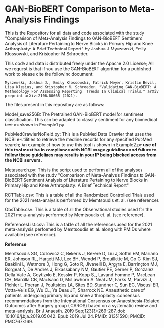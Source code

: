 # GAN-BioBERT Comparison to Meta-Analysis Findings

This is the Repository for all data and code associated with the study "Comparison of Meta-Analysis Findings to GAN-BioBERT Sentiment Analysis of Literature Pertaining to Nerve Blocks in Primary Hip and Knee Arthroplasty: A Brief Technical Report" by Joshua J Myszewski, Emily Klossowski, and Kristopher M Schroeder. 

This code and data is distributed freely under the Apache 2.0 License; All we request is that if you use the GAN-BioBERT algorithm for a published work to please cite the following document: 

    Myszewski, Joshua J., Emily Klossowski, Patrick Meyer, Kristin Bevil, Lisa Klesius, and Kristopher M. Schroeder. "Validating GAN-BioBERT: A Methodology For Assessing Reporting  Trends In Clinical Trials." arXiv preprint arXiv:2106.00665 (2021).

The files present in this repository are as follows:
    
Model_save256B: The Pretrained GAN-BioBERT model for sentiment classification. This can be adapted to classify sentiment for any biomedical text as shown in Example1.py
    
PubMedCrawlerNoField.py: This is a PubMed Data Crawler that uses the NCBI e-utilities to retrieve the medline records for any specified PubMed search; An example of how to use this tool is shown in Example2.py **use of this tool must be in compliance with NCBI usage guidelines and failure to follow these guidelines may results in your IP being blocked access from the NCBI servers.**

Metasearch.py: This is the script used to perform all of the analyses associated with the study "Comparison of Meta-Analysis Findings to GAN-BioBERT Sentiment Analysis of Literature Pertaining to Nerve Blocks in Primary Hip and Knee Arthroplasty: A Brief Technical Report"

RCTTable.csv: This is a table of all the Randomized Controlled Trials used for the 2021 meta-analysis performed by Memtsoudis et. al. (see reference).

ObsTable.csv: This is a table of all the Observational studies used for the 2021 meta-analysis performed by Memtsoudis et. al. (see reference). 

ReferencesList.csv: This is a table of all the references used for the 2021 meta-analysis performed by Memtsoudis et. al. along with PMIDs where available (see reference).




**Reference**

Memtsoudis SG, Cozowicz C, Bekeris J, Bekere D, Liu J, Soffin EM, Mariano ER, Johnson RL, Hargett MJ, Lee BH, Wendel P, Brouillette M, Go G, Kim SJ, Baaklini L, Wetmore D, Hong G, Goto R, Jivanelli B, Argyra E, Barrington MJ, Borgeat A, De Andres J, Elkassabany NM, Gautier PE, Gerner P, Gonzalez Della Valle A, Goytizolo E, Kessler P, Kopp SL, Lavand'Homme P, MacLean CH, Mantilla CB, MacIsaac D, McLawhorn A, Neal JM, Parks M, Parvizi J, Pichler L, Poeran J, Poultsides LA, Sites BD, Stundner O, Sun EC, Viscusi ER, Votta-Velis EG, Wu CL, Ya Deau JT, Sharrock NE. Anaesthetic care of patients undergoing primary hip and knee arthroplasty: consensus recommendations from the International Consensus on Anaesthesia-Related Outcomes after Surgery group (ICAROS) based on a systematic review and meta-analysis. Br J Anaesth. 2019 Sep;123(3):269-287. doi: 10.1016/j.bja.2019.05.042. Epub 2019 Jul 24. PMID: 31351590; PMCID: PMC7678169.
